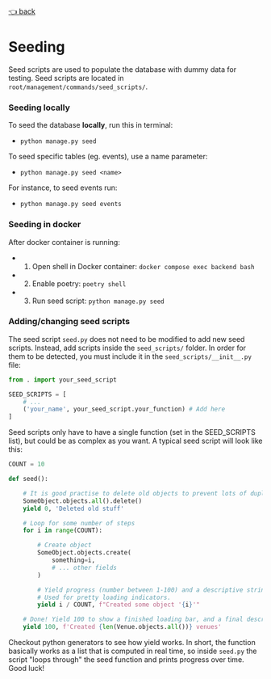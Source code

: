 [👈 back](/docs/technical/README.md)

# Seeding

Seed scripts are used to populate the database with dummy data for testing. Seed scripts are located in `root/management/commands/seed_scripts/`.

### Seeding locally

To seed the database **locally**, run this in terminal:

- `python manage.py seed`

To seed specific tables (eg. events), use a name parameter:

- `python manage.py seed <name>`

For instance, to seed events run:

- `python manage.py seed events`

### Seeding in docker 
<!-- 
`docker compose exec backend python -m pipenv run python manage.py seed`

I find this very long and messy, so I prefer to have a terminal window inside the docker container all the time: -->
After docker container is running:

- 1) Open shell in Docker container: `docker compose exec backend bash`
- 2) Enable poetry: `poetry shell` 
- 3) Run seed script: `python manage.py seed`


### Adding/changing seed scripts
The seed script `seed.py` does not need to be modified to add new seed scripts.
Instead, add scripts inside the `seed_scripts/` folder. In order for them to be detected, you must include it in the `seed_scripts/__init__.py` file:

```python
from . import your_seed_script

SEED_SCRIPTS = [
    # ... 
    ('your_name', your_seed_script.your_function) # Add here
]
```

Seed scripts only have to have a single function (set in the SEED_SCRIPTS list), but could be as complex as you want. A typical seed script will look like this:

```python
COUNT = 10

def seed():

    # It is good practise to delete old objects to prevent lots of duplicates
    SomeObject.objects.all().delete()
    yield 0, 'Deleted old stuff'

    # Loop for some number of steps
    for i in range(COUNT):

        # Create object
        SomeObject.objects.create(
            something=i,
            # ... other fields
        )

        # Yield progress (number between 1-100) and a descriptive string. 
        # Used for pretty loading indicators.
        yield i / COUNT, f"Created some object '{i}'"

    # Done! Yield 100 to show a finished loading bar, and a final description
    yield 100, f'Created {len(Venue.objects.all())} venues'
```

Checkout python generators to see how yield works. In short, the function basically works as a list that is computed in real time, so inside `seed.py` the script "loops through" the seed function and prints progress over time. Good luck!
